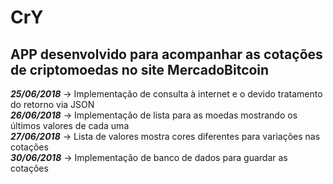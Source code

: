 # CrY
APP desenvolvido para acompanhar as cotações de criptomoedas no site MercadoBitcoin
-------------------------------------------------------------------------------------
_**25/06/2018**_ -> Implementação de consulta à internet e o devido tratamento do retorno via JSON  
_**26/06/2018**_ -> Implementação de lista para as moedas mostrando os últimos valores de cada uma  
_**27/06/2018**_ -> Lista de valores mostra cores diferentes para variações nas cotações  
_**30/06/2018**_ -> Implementação de banco de dados para guardar as cotações

